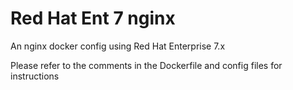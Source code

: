 # Red Hat Ent 7 nginx
An nginx docker config using Red Hat Enterprise 7.x

Please refer to the comments in the Dockerfile and config files for instructions
